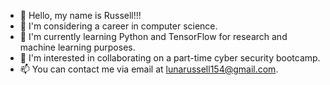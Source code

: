 - 👋 Hello, my name is Russell!!!
- 👀 I'm considering a career in computer science.
- 🌱 I'm currently learning Python and TensorFlow for research and machine learning purposes.
- 💞️ I'm interested in collaborating on a part-time cyber security bootcamp.
- 📫 You can contact me via email at lunarussell154@gmail.com.

<!---
rluna22/rluna22 is a ✨ special ✨ repository because its `README.md` (this file) appears on your GitHub profile.
You can click the Preview link to take a look at your changes.
--->
